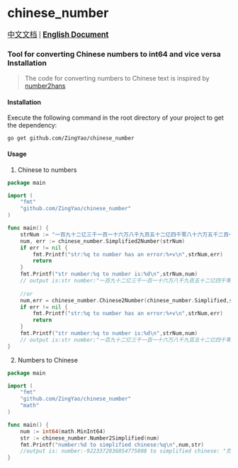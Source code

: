 # chinese_number
<big><u>[中文文档](https://github.com/ZingYao/chinese_number/blob/master/README_CN.md)</u></big> | <big><u>**English Document**</u></big>

### Tool for converting Chinese numbers to int64 and vice versa Installation
> The code for converting numbers to Chinese text is inspired by [number2hans](https://github.com/joe105598055/number2hans)
#### Installation
Execute the following command in the root directory of your project to get the dependency:
```shell
go get github.com/ZingYao/chinese_number
```

#### Usage
1. Chinese to numbers
```go
package main

import (
	"fmt"
	"github.com/ZingYao/chinese_number"
)

func main() {
	strNum := "一百九十二亿三千一百一十六万八千九百五十二亿四千零八十六万五千二百一十三"
	num, err := chinese_number.Simplified2Number(strNum)
	if err != nil {
		fmt.Printf("str:%q to number has an error:%+v\n",strNum,err)
		return
	}
	fmt.Printf("str number:%q to number is:%d\n",strNum,num)
	// output is:str number:"一百九十二亿三千一百一十六万八千九百五十二亿四千零八十六万五千二百一十三" to number is:1923116895240865213
	
	//or
	num,err = chinese_number.Chinese2Number(chinese_number.Simplified,strNum)
	if err != nil {
		fmt.Printf("str:%q to number has an error:%+v\n",strNum,err)
		return
	}
	fmt.Printf("str number:%q to number is:%d\n",strNum,num)
	// output is:str number:"一百九十二亿三千一百一十六万八千九百五十二亿四千零八十六万五千二百一十三" to number is:1923116895240865213
}
```
2. Numbers to Chinese
```go
package main

import (
	"fmt"
	"github.com/ZingYao/chinese_number"
	"math"
)

func main() {
	num := int64(math.MinInt64)
	str := chinese_number.Number2Simplified(num)
	fmt.Printf("number:%d to simplified chinese:%q\n",num,str)
	//output is: number:-9223372036854775808 to simplified chinese: "负九百二十二亿三千三百七十二万零三百六十八亿五千四百七十七万五千八百零八"
}
```

